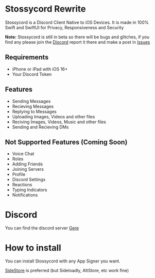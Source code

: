 # Stossycord Rewrite

Stossycord is a Discord Client Native to iOS Devices. It is made in 100% Swift and SwiftUI for Privacy, Responsiveness and Security

**Note:** Stossycord is still in beta so there will be bugs and glitches, if you find any please join the [Discord](https://discord.gg/sNzwHGDVEJ) report it there and make a post in [Issues](https://github.com/Stossycord/Stossycord/issues)

## Requirements
- iPhone or iPad with iOS 16+
- Your Discord Token


## Features
- Sending Messages
- Recieving Messages
- Replying to Messages
- Uploading Images, Videos and other files
- Reciving Images, Videos, Music and other files
- Sending and Recieving DMs


## Not Supported Features (Coming Soon)
- Voice Chat
- Roles
- Adding Friends
- Joining Servers
- Profile
- Discord Settings
- Reactions
- Typing Indicators
- Notifications

# Discord
You can find the discord server [Gere](https://discord.gg/sNzwHGDVEJ)

# How to install

You can install Stossycord with any App Signer you want. 

[SideStore](https://sidestore.io) is preferred (but Sideloadly, AltStore, etc work fine)
